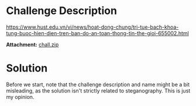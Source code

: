 # Challenge Description

https://www.hust.edu.vn/vi/news/hoat-dong-chung/tri-tue-bach-khoa-tung-buoc-hien-dien-tren-ban-do-an-toan-thong-tin-the-gioi-655002.html

**Attachment:** [chall.zip](Challenge_files/basic_steganography/chall.zip)

# Solution

Before we start, note that the challenge description and name might be a bit misleading, as the solution isn't strictly related to steganography. This is just my opinion.
